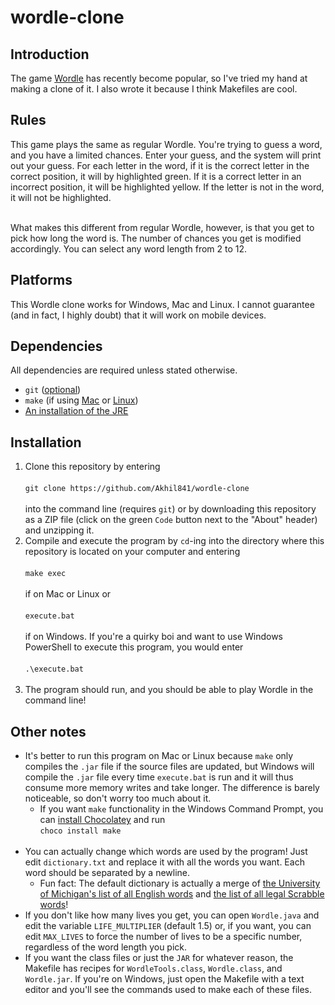 # wordle-clone
## Introduction

The game [Wordle](https://en.wikipedia.org/wiki/Wordle) has recently become popular, so I've tried my hand at making a clone of it. I also wrote it because I think Makefiles are cool.

## Rules

This game plays the same as regular Wordle. You're trying to guess a word, and you have a limited chances. Enter your guess, and the system will print out your guess. For each letter in the word, if it is the correct letter in the correct position, it will by highlighted green. If it is a correct letter in an incorrect position, it will be highlighted yellow. If the letter is not in the word, it will not be highlighted.<br><br>

What makes this different from regular Wordle, however, is that you get to pick how long the word is. The number of chances you get is modified accordingly. You can select any word length from 2 to 12.

## Platforms

This Wordle clone works for Windows, Mac and Linux.
I cannot guarantee (and in fact, I highly doubt) that it will work on mobile devices.

## Dependencies

All dependencies are required unless stated otherwise.<br>

* `git` ([optional](https://git-scm.com/downloads))<br>
* `make` (if using [Mac](https://stackoverflow.com/a/10265766) or [Linux](https://askubuntu.com/a/1363822))<br>
* [An installation of the JRE](https://www.java.com/en/download)

## Installation

1. Clone this repository by entering<br><br>
```git clone https://github.com/Akhil841/wordle-clone```<br><br>
into the command line (requires `git`) or by downloading this repository as a ZIP file (click on the green `Code` button next to the "About" header) and unzipping it.
2. Compile and execute the program by `cd`-ing into the directory where this repository is located on your computer and entering<br><br>
```make exec```<br><br>
if on Mac or Linux or<br><br>
```execute.bat```<br><br>
if on Windows. If you're a quirky boi and want to use Windows PowerShell to execute this program, you would enter<br><br>
```.\execute.bat```<br><br>
3. The program should run, and you should be able to play Wordle in the command line!

## Other notes

* It's better to run this program on Mac or Linux because `make` only compiles the `.jar` file if the source files are updated, but Windows will compile the `.jar` file every time `execute.bat` is run and it will thus consume more memory writes and take longer. The difference is barely noticeable, so don't worry too much about it.
   * If you want `make` functionality in the Windows Command Prompt, you can [install Chocolatey](https://stackoverflow.com/a/32127632) and run<br>
   ```choco install make```
   <br>
* You can actually change which words are used by the program! Just edit `dictionary.txt` and replace it with all the words you want. Each word should be separated by a newline.
   * Fun fact: The default dictionary is actually a merge of [the University of Michigan's list of all English words](http://www-personal.umich.edu/~jlawler/wordlist) and [the list of all legal Scrabble words](https://github.com/Urmomfarter/WWF-Cheat/blob/master/enable1.txt)!
* If you don't like how many lives you get, you can open `Wordle.java` and edit the variable `LIFE_MULTIPLIER` (default 1.5) or, if you want, you can edit `MAX_LIVES` to force the number of lives to be a specific number, regardless of the word length you pick.
* If you want the class files or just the `JAR` for whatever reason, the Makefile has recipes for `WordleTools.class`, `Wordle.class`, and `Wordle.jar`. If you're on Windows, just open the Makefile with a text editor and you'll see the commands used to make each of these files.
